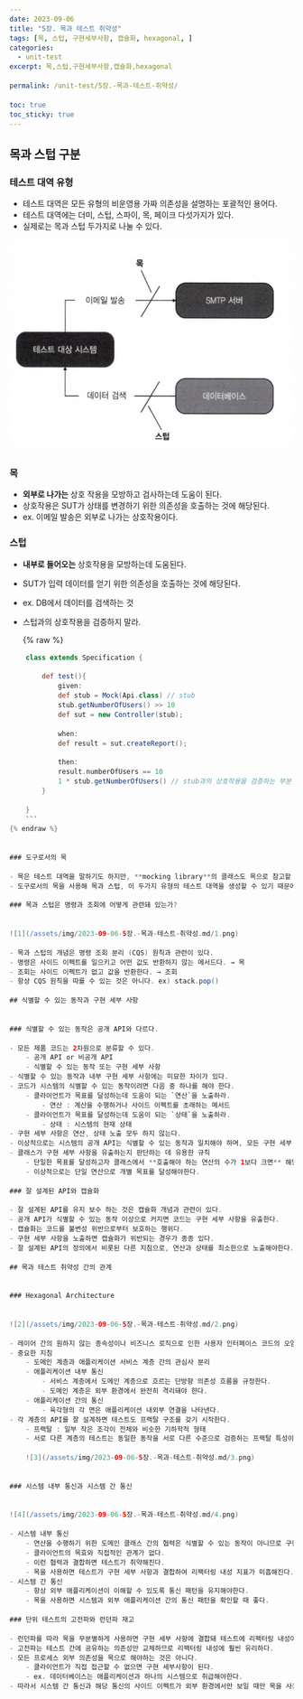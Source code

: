```yaml
---
date: 2023-09-06
title: "5장. 목과 테스트 취약성"
tags: [목, 스텁, 구현세부사항, 캡슐화, hexagonal, ]
categories:
  - unit-test
excerpt: 목,스텁,구현세부사항,캡슐화,hexagonal

permalink: /unit-test/5장.-목과-테스트-취약성/

toc: true
toc_sticky: true
---
```



## 목과 스텁 구분


### 테스트 대역 유형

- 테스트 대역은 모든 유형의 비운영용 가짜 의존성을 설명하는 포괄적인 용어다.
- 테스트 대역에는 더미, 스텁, 스파이, 목, 페이크 다섯가지가 있다.
- 실제로는 목과 스텁 두가지로 나눌 수 있다.

![0](/assets/img/2023-09-06-5장.-목과-테스트-취약성.md/0.png)


### 목

- **외부로 나가는** 상호 작용을 모방하고 검사하는데 도움이 된다.
- 상호작용은 SUT가 상태를 변경하기 위한 의존성을 호출하는 것에 해당된다.
- ex. 이메일 발송은 외부로 나가는 상호작용이다.

### 스텁

- **내부로 들어오는** 상호작용을 모방하는데 도움된다.
- SUT가 입력 데이터를 얻기 위한 의존성을 호출하는 것에 해당된다.
- ex. DB에서 데이터를 검색하는 것
- 스텁과의 상호작용을 검증하지 말라.

	{% raw %}
```groovy
	class extends Specification {
	
		def test(){
			given:
			def stub = Mock(Api.class) // stub
			stub.getNumberOfUsers() >> 10
			def sut = new Controller(stub);
			
			when:
			def result = sut.createReport();
	
			then:
			result.numberOfUsers == 10
			1 * stub.getNumberOfUsers() // stub과의 상호작용을 검증하는 부분 -> 잘못됨
		}	
	
	}
	```
{% endraw %}


### 도구로서의 목

- 목은 테스트 대역을 말하기도 하지만, **mocking library**의 클래스도 목으로 참고할 수 있다.
- 도구로서의 목을 사용해 목과 스텁, 이 두가지 유형의 테스트 대역을 생성할 수 있기 때문에 **도구로서의 목과 테스트 대역으로서의 목을 혼동하지 말아야한다.**

### 목과 스텁은 명령과 조회에 어떻게 관련돼 있는가?


![1](/assets/img/2023-09-06-5장.-목과-테스트-취약성.md/1.png)

- 목과 스텁의 개념은 명령 조회 분리 (CQS) 원칙과 관련이 있다.
- 명령은 사이드 이펙트를 일으키고 어떤 값도 반환하지 않는 메서드다. → 목
- 조회는 사이드 이펙트가 없고 값을 반환한다. → 조회
- 항상 CQS 원칙을 따를 수 있는 것은 아니다. ex) stack.pop()

## 식별할 수 있는 동작과 구현 세부 사항


### 식별할 수 있는 동작은 공개 API와 다르다.

- 모든 제품 코드는 2차원으로 분류할 수 있다.
	- 공개 API or 비공개 API
	- 식별할 수 있는 동작 또는 구현 세부 사항
- 식별할 수 있는 동작과 내부 구현 세부 사항에는 미묘한 차이가 있다.
- 코드가 시스템의 식별할 수 있는 동작이려면 다음 중 하나를 해야 한다.
	- 클라이언트가 목표를 달성하는데 도움이 되는 `연산`을 노출하라.
		- 연산 : 계산을 수행하거나 사이드 이펙트를 초래하는 메서드
	- 클라이언트가 목표를 달성하는데 도움이 되는 `상태`을 노출하라.
		- 상태 : 시스템의 현재 상태
- 구현 세부 사항은 연산, 상태 노출 모두 하지 않는다.
- 이상적으로는 시스템의 공개 API는 식별할 수 있는 동작과 일치해야 하며, 모든 구현 세부 사항은 클라이언트 눈에 보이지 않아야 한다.
- 클래스가 구현 세부 사항을 유출하는지 판단하는 데 유용한 규칙
	- 단일한 목표를 달성하고자 클래스에서 **호출해야 하는 연산의 수가 1보다 크면** 해당 클래스에서 구현 세부 사항을 유출할 가능성이 있다.
	- 이상적으로는 단일 연산으로 개별 목표를 달성해야한다.

### 잘 설계된 API와 캡슐화

- 잘 설계된 API를 유지 보수 하는 것은 캡슐화 개념과 관련이 있다.
- 공개 API가 식별할 수 있는 동작 이상으로 커지면 코드는 구현 세부 사항을 유출한다.
- 캡슐화는 코드를 불변성 위반으로부터 보호하는 행위다.
- 구현 세부 사항을 노출하면 캡슐화가 위반되는 경우가 종종 있다.
- 잘 설계된 API의 정의에서 비롯된 다른 지침으로, 연산과 상태를 최소한으로 노출해야한다.

## 목과 테스트 취약성 간의 관계


### Hexagonal Architecture


![2](/assets/img/2023-09-06-5장.-목과-테스트-취약성.md/2.png)

- 레이어 간의 원하지 않는 종속성이나 비즈니스 로직으로 인한 사용자 인터페이스 코드의 오염과 같은 객체 지향 소프트웨어 설계의 알려진 구조적 함정을 피하기 위해 Alistair Cockburn에 의해 발명
- 중요한 지침
	- 도메인 계층과 애플리케이션 서비스 계층 간의 관심사 분리
	- 애플리케이션 내부 통신
		- 서비스 계층에서 도메인 계층으로 흐르는 단방향 의존성 흐름을 규정한다.
		- 도메인 계층은 외부 환경에서 완전히 격리돼야 한다.
	- 애플리케이션 간의 통신
		- 육각형의 각 면은 애플리케이션 내외부 연결을 나타낸다.
- 각 계층의 API를 잘 설계하면 테스트도 프랙탈 구조를 갖기 시작한다.
	- 프랙탈 : 일부 작은 조각이 전체와 비슷한 기하학적 형태
	- 서로 다른 계층의 테스트는 동일한 동작을 서로 다른 수준으로 검증하는 프랙탈 특성이 있다.

	![3](/assets/img/2023-09-06-5장.-목과-테스트-취약성.md/3.png)


### 시스템 내부 통신과 시스템 간 통신


![4](/assets/img/2023-09-06-5장.-목과-테스트-취약성.md/4.png)

- 시스템 내부 통신
	- 연산을 수행하기 위한 도메인 클래스 간의 협력은 식별할 수 있는 동작이 아니므로 구현 세부 사항에 해당
	- 클라이언트의 목효와 직접적인 관계가 없다.
	- 이런 협력과 결합하면 테스트가 취약해진다.
	- 목을 사용하면 테스트가 구현 세부 사항과 결합하여 리팩터링 내성 지표가 미흡해진다.
- 시스템 간 통신
	- 항상 외부 애플리케이션이 이해할 수 있도록 통신 패턴을 유지해야한다.
	- 목을 사용하면 시스템과 외부 애플리케이션 간의 통신 패턴을 확인할 때 좋다.

### 단위 테스트의 고전파와 런던파 재고

- 런던파를 따라 목을 무분별하게 사용하면 구현 세부 사항에 결합돼 테스트에 리팩터링 내성이 없게 된다.
- 고전파는 테스트 간에 공유하는 의존성만 교체하므로 리팩터링 내성에 훨씬 유리하다.
- 모든 프로세스 외부 의존성을 목으로 해야하는 것은 아니다.
	- 클라이언트가 직접 접근할 수 없으면 구현 세부사항이 된다.
	- ex. 데이터베이스는 애플리케이션과 하나의 시스템으로 취급해야한다.
- 따라서 시스템 간 통신과 해당 통신의 사이드 이펙트가 외부 환경에서만 보일 때만 목을 사용하는 것이 타당하다.
